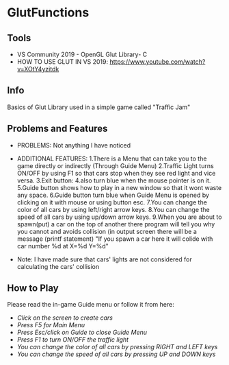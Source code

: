 # GlutFunctions
## Tools
- VS Community 2019 - OpenGL Glut Library- C
- HOW TO USE GLUT IN VS 2019: https://www.youtube.com/watch?v=XOtY4yzitdk
## Info
Basics of Glut Library used in a simple game called "Traffic Jam"

## Problems and Features
- PROBLEMS: Not anything I have noticed

- ADDITIONAL FEATURES:
1.There is a Menu that can take you to the game directly or indirectly (Through Guide Menu)
2.Traffic Light turns ON/OFF by using F1 so that cars stop when they see red light and vice versa.
3.Exit button:
    4.also turn blue when the mouse pointer is on it.
5.Guide button shows how to play in a new window so that it wont waste any space.
6.Guide button turn blue when Guide Menu is opened by clicking on it with mouse or using button esc.
7.You can change the color of all cars by using left/right arrow keys.
8.You can change the speed of all cars by using up/down arrow keys.
9.When you are about to spawn(put) a car on the top of another there program will tell you why you cannot and avoids collision
(in output screen there will be a message (printf statement) "If you spawn a car here it will colide with car number %d at X=%d Y=%d"

- Note: I have made sure that cars' lights are not considered for calculating the cars' collision

## How to Play
 Please read the in-game Guide menu or follow it from here:
- *Click on the screen to create cars*
- *Press F5 for Main Menu*
- *Press Esc/click on Guide to close Guide Menu*
- *Press F1 to turn ON/OFF the traffic light*
- *You can change the color of all cars by pressing RIGHT and LEFT keys*
- *You can change the speed of all cars by pressing UP and DOWN keys*

